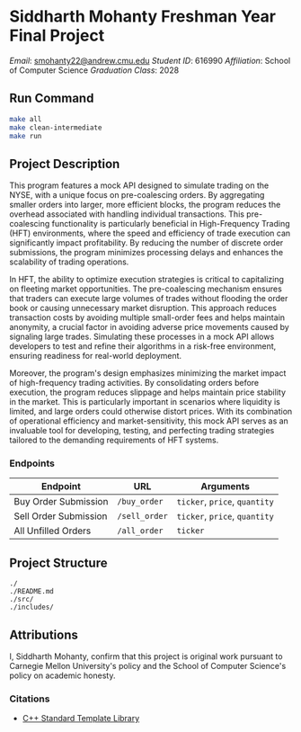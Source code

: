 # Siddharth Mohanty Freshman Year Final Project

*Email*: [smohanty22@andrew.cmu.edu](mailto://smohanty22@andrew.cmu.edu)
*Student ID*: 616990
*Affiliation*: School of Computer Science
*Graduation Class*: 2028

## Run Command
```bash
make all
make clean-intermediate
make run
```

## Project Description

This program features a mock API designed to simulate trading on the NYSE, with
a unique focus on pre-coalescing orders. By aggregating smaller orders into
larger, more efficient blocks, the program reduces the overhead associated with
handling individual transactions. This pre-coalescing functionality is
particularly beneficial in High-Frequency Trading (HFT) environments, where the
speed and efficiency of trade execution can significantly impact profitability.
By reducing the number of discrete order submissions, the program minimizes
processing delays and enhances the scalability of trading operations.

In HFT, the ability to optimize execution strategies is critical to capitalizing
on fleeting market opportunities. The pre-coalescing mechanism ensures that
traders can execute large volumes of trades without flooding the order book or
causing unnecessary market disruption. This approach reduces transaction costs
by avoiding multiple small-order fees and helps maintain anonymity, a crucial
factor in avoiding adverse price movements caused by signaling large trades.
Simulating these processes in a mock API allows developers to test and refine
their algorithms in a risk-free environment, ensuring readiness for real-world
deployment.

Moreover, the program's design emphasizes minimizing the market impact of
high-frequency trading activities. By consolidating orders before execution,
the program reduces slippage and helps maintain price stability in the market.
This is particularly important in scenarios where liquidity is limited, and
large orders could otherwise distort prices. With its combination of
operational efficiency and market-sensitivity, this mock API serves as an
invaluable tool for developing, testing, and perfecting trading strategies
tailored to the demanding requirements of HFT systems.

### Endpoints

|       Endpoint      |     URL     |          Arguments          |
|---------------------|-------------|-----------------------------|
|Buy Order Submission | `/buy_order`|`ticker`, `price`, `quantity`|
|Sell Order Submission|`/sell_order`|`ticker`, `price`, `quantity`|
|All Unfilled Orders  | `/all_order`|`ticker`                     |


## Project Structure
```
./
./README.md
./src/
./includes/
```

## Attributions

I, Siddharth Mohanty, confirm that this project is original work pursuant to
Carnegie Mellon University's policy and the School of Computer Science's policy
on academic honesty.

### Citations
- [C++ Standard Template Library](https://isocpp.org/)
